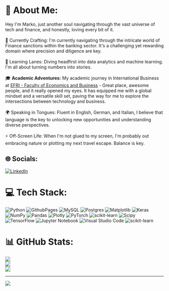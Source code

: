 <!-- -->

# 💫 About Me:
Hey I'm Marko, just another soul navigating through the vast universe of tech and finance, and honestly, loving every bit of it.<br><br>🔭 Currently Crafting: I'm currently navigating through the intricate world of Finance sanctions within the banking sector. It's a challenging yet rewarding domain where precision and diligence are key.<br><br>🌿 Learning Lanes: Diving headfirst into data analytics and machine learning. I'm all about turning numbers into stories.<br><br>🎓 **Academic Adventures:** My academic journey in International Business at [EFRI - Faculty of Economics and Business](https://www.efri.uniri.hr/en) - Great place, awesome people, and it really opened my eyes. It has equipped me with a global mindset and a versatile skill set, paving the way for me to explore the intersections between technology and business.<br><br>🌍 Speaking in Tongues: Fluent in English, German, and Italian, I believe that language is the key to unlocking new opportunities and understanding diverse perspectives.<br><br>⚡ Off-Screen Life: When I'm not glued to my screen, I'm probably out embracing nature or plotting my next travel escape. Balance is key.


## 🌐 Socials:
[![LinkedIn](https://img.shields.io/badge/LinkedIn-%230077B5.svg?logo=linkedin&logoColor=white)](https://www.linkedin.com/in/marko-zuzic-de/)


# 💻 Tech Stack:
![Python](https://img.shields.io/badge/python-3670A0?style=for-the-badge&logo=python&logoColor=ffdd54) ![GithubPages](https://img.shields.io/badge/github%20pages-121013?style=for-the-badge&logo=github&logoColor=white) ![MySQL](https://img.shields.io/badge/mysql-%2300000f.svg?style=for-the-badge&logo=mysql&logoColor=white) ![Postgres](https://img.shields.io/badge/postgres-%23316192.svg?style=for-the-badge&logo=postgresql&logoColor=white) ![Matplotlib](https://img.shields.io/badge/Matplotlib-%23ffffff.svg?style=for-the-badge&logo=Matplotlib&logoColor=black) ![Keras](https://img.shields.io/badge/Keras-%23D00000.svg?style=for-the-badge&logo=Keras&logoColor=white) ![NumPy](https://img.shields.io/badge/numpy-%23013243.svg?style=for-the-badge&logo=numpy&logoColor=white) ![Pandas](https://img.shields.io/badge/pandas-%23150458.svg?style=for-the-badge&logo=pandas&logoColor=white) ![Plotly](https://img.shields.io/badge/Plotly-%233F4F75.svg?style=for-the-badge&logo=plotly&logoColor=white) ![PyTorch](https://img.shields.io/badge/PyTorch-%23EE4C2C.svg?style=for-the-badge&logo=PyTorch&logoColor=white) ![scikit-learn](https://img.shields.io/badge/scikit--learn-%23F7931E.svg?style=for-the-badge&logo=scikit-learn&logoColor=white) ![Scipy](https://img.shields.io/badge/SciPy-%230C55A5.svg?style=for-the-badge&logo=scipy&logoColor=%white) ![TensorFlow](https://img.shields.io/badge/TensorFlow-%23FF6F00.svg?style=for-the-badge&logo=TensorFlow&logoColor=white) ![Jupyter Notebook](https://img.shields.io/badge/jupyter-%23FA0F00.svg?style=for-the-badge&logo=jupyter&logoColor=white) ![Visual Studio Code](https://img.shields.io/badge/Visual%20Studio%20Code-0078d7.svg?style=for-the-badge&logo=visual-studio-code&logoColor=white) ![scikit-learn](https://img.shields.io/badge/scikit--learn-%23F7931E.svg?style=for-the-badge&logo=scikit-learn&logoColor=white)
# 📊 GitHub Stats:
![](https://github-readme-stats.vercel.app/api?username=Marko-zu&theme=dark&hide_border=false&include_all_commits=false&count_private=false)<br/>
![](https://github-readme-streak-stats.herokuapp.com/?user=Marko-zu&theme=dark&hide_border=false)<br/>
![](https://github-readme-stats.vercel.app/api/top-langs/?username=Marko-zu&theme=dark&hide_border=false&include_all_commits=false&count_private=false&layout=compact)

---
[![](https://visitcount.itsvg.in/api?id=Marko-zu&icon=0&color=0)](https://visitcount.itsvg.in)

<!-- Proudly created with GPRM ( https://gprm.itsvg.in ) -->

